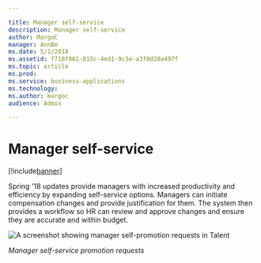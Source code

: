 ```yaml
---

title: Manager self-service
description: Manager self-service
author: MargoC
manager: AnnBe
ms.date: 5/1/2018
ms.assetid: f718f061-015c-4ed1-9c3e-a3f0d28a497f
ms.topic: article
ms.prod: 
ms.service: business-applications
ms.technology: 
ms.author: margoc
audience: Admin

---
```

#  Manager self-service




[!include[banner](../../../includes/banner.md)]

Spring '18 updates provide managers with increased productivity and efficiency
by expanding self-service options. Managers can initiate compensation changes
and provide justification for them. The system then provides a workflow so HR
can review and approve changes and ensure they are accurate and within budget.

![A screenshot showing manager self-promotion requests in Talent
](media/manager-self-service-1.png "A screenshot showing manager self-promotion requests in Talent
")
<!-- Talent_Manager self-service_A.png -->


*Manager self-service promotion requests*
